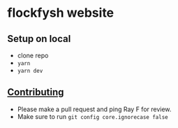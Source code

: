 # flockfysh website

## Setup on local


-   clone repo
-   `yarn`
-   `yarn dev`

## [Contributing](contributing.md)

-   Please make a pull request and ping Ray F for review.
-   Make sure to run `git config core.ignorecase false`
